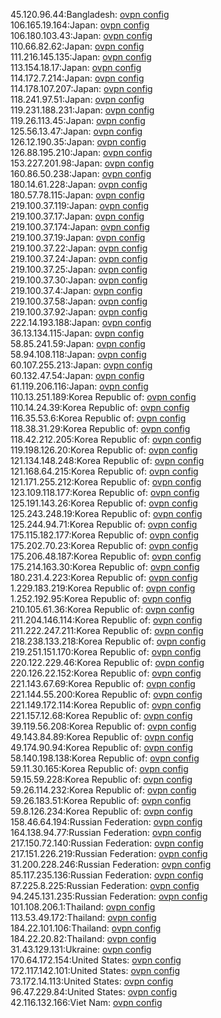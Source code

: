 45.120.96.44:Bangladesh: [ovpn config](vpn/45_120_96_44.ovpn)  
106.165.19.164:Japan: [ovpn config](vpn/106_165_19_164.ovpn)  
106.180.103.43:Japan: [ovpn config](vpn/106_180_103_43.ovpn)  
110.66.82.62:Japan: [ovpn config](vpn/110_66_82_62.ovpn)  
111.216.145.135:Japan: [ovpn config](vpn/111_216_145_135.ovpn)  
113.154.18.17:Japan: [ovpn config](vpn/113_154_18_17.ovpn)  
114.172.7.214:Japan: [ovpn config](vpn/114_172_7_214.ovpn)  
114.178.107.207:Japan: [ovpn config](vpn/114_178_107_207.ovpn)  
118.241.97.51:Japan: [ovpn config](vpn/118_241_97_51.ovpn)  
119.231.188.231:Japan: [ovpn config](vpn/119_231_188_231.ovpn)  
119.26.113.45:Japan: [ovpn config](vpn/119_26_113_45.ovpn)  
125.56.13.47:Japan: [ovpn config](vpn/125_56_13_47.ovpn)  
126.12.190.35:Japan: [ovpn config](vpn/126_12_190_35.ovpn)  
126.88.195.210:Japan: [ovpn config](vpn/126_88_195_210.ovpn)  
153.227.201.98:Japan: [ovpn config](vpn/153_227_201_98.ovpn)  
160.86.50.238:Japan: [ovpn config](vpn/160_86_50_238.ovpn)  
180.14.61.228:Japan: [ovpn config](vpn/180_14_61_228.ovpn)  
180.57.78.115:Japan: [ovpn config](vpn/180_57_78_115.ovpn)  
219.100.37.119:Japan: [ovpn config](vpn/219_100_37_119.ovpn)  
219.100.37.17:Japan: [ovpn config](vpn/219_100_37_17.ovpn)  
219.100.37.174:Japan: [ovpn config](vpn/219_100_37_174.ovpn)  
219.100.37.19:Japan: [ovpn config](vpn/219_100_37_19.ovpn)  
219.100.37.22:Japan: [ovpn config](vpn/219_100_37_22.ovpn)  
219.100.37.24:Japan: [ovpn config](vpn/219_100_37_24.ovpn)  
219.100.37.25:Japan: [ovpn config](vpn/219_100_37_25.ovpn)  
219.100.37.30:Japan: [ovpn config](vpn/219_100_37_30.ovpn)  
219.100.37.4:Japan: [ovpn config](vpn/219_100_37_4.ovpn)  
219.100.37.58:Japan: [ovpn config](vpn/219_100_37_58.ovpn)  
219.100.37.92:Japan: [ovpn config](vpn/219_100_37_92.ovpn)  
222.14.193.188:Japan: [ovpn config](vpn/222_14_193_188.ovpn)  
36.13.134.115:Japan: [ovpn config](vpn/36_13_134_115.ovpn)  
58.85.241.59:Japan: [ovpn config](vpn/58_85_241_59.ovpn)  
58.94.108.118:Japan: [ovpn config](vpn/58_94_108_118.ovpn)  
60.107.255.213:Japan: [ovpn config](vpn/60_107_255_213.ovpn)  
60.132.47.54:Japan: [ovpn config](vpn/60_132_47_54.ovpn)  
61.119.206.116:Japan: [ovpn config](vpn/61_119_206_116.ovpn)  
110.13.251.189:Korea Republic of: [ovpn config](vpn/110_13_251_189.ovpn)  
110.14.24.39:Korea Republic of: [ovpn config](vpn/110_14_24_39.ovpn)  
116.35.53.6:Korea Republic of: [ovpn config](vpn/116_35_53_6.ovpn)  
118.38.31.29:Korea Republic of: [ovpn config](vpn/118_38_31_29.ovpn)  
118.42.212.205:Korea Republic of: [ovpn config](vpn/118_42_212_205.ovpn)  
119.198.126.20:Korea Republic of: [ovpn config](vpn/119_198_126_20.ovpn)  
121.134.148.248:Korea Republic of: [ovpn config](vpn/121_134_148_248.ovpn)  
121.168.64.215:Korea Republic of: [ovpn config](vpn/121_168_64_215.ovpn)  
121.171.255.212:Korea Republic of: [ovpn config](vpn/121_171_255_212.ovpn)  
123.109.118.177:Korea Republic of: [ovpn config](vpn/123_109_118_177.ovpn)  
125.191.143.26:Korea Republic of: [ovpn config](vpn/125_191_143_26.ovpn)  
125.243.248.19:Korea Republic of: [ovpn config](vpn/125_243_248_19.ovpn)  
125.244.94.71:Korea Republic of: [ovpn config](vpn/125_244_94_71.ovpn)  
175.115.182.177:Korea Republic of: [ovpn config](vpn/175_115_182_177.ovpn)  
175.202.70.23:Korea Republic of: [ovpn config](vpn/175_202_70_23.ovpn)  
175.206.48.187:Korea Republic of: [ovpn config](vpn/175_206_48_187.ovpn)  
175.214.163.30:Korea Republic of: [ovpn config](vpn/175_214_163_30.ovpn)  
180.231.4.223:Korea Republic of: [ovpn config](vpn/180_231_4_223.ovpn)  
1.229.183.219:Korea Republic of: [ovpn config](vpn/1_229_183_219.ovpn)  
1.252.192.95:Korea Republic of: [ovpn config](vpn/1_252_192_95.ovpn)  
210.105.61.36:Korea Republic of: [ovpn config](vpn/210_105_61_36.ovpn)  
211.204.146.114:Korea Republic of: [ovpn config](vpn/211_204_146_114.ovpn)  
211.222.247.211:Korea Republic of: [ovpn config](vpn/211_222_247_211.ovpn)  
218.238.133.218:Korea Republic of: [ovpn config](vpn/218_238_133_218.ovpn)  
219.251.151.170:Korea Republic of: [ovpn config](vpn/219_251_151_170.ovpn)  
220.122.229.46:Korea Republic of: [ovpn config](vpn/220_122_229_46.ovpn)  
220.126.22.152:Korea Republic of: [ovpn config](vpn/220_126_22_152.ovpn)  
221.143.67.69:Korea Republic of: [ovpn config](vpn/221_143_67_69.ovpn)  
221.144.55.200:Korea Republic of: [ovpn config](vpn/221_144_55_200.ovpn)  
221.149.172.114:Korea Republic of: [ovpn config](vpn/221_149_172_114.ovpn)  
221.157.12.68:Korea Republic of: [ovpn config](vpn/221_157_12_68.ovpn)  
39.119.56.208:Korea Republic of: [ovpn config](vpn/39_119_56_208.ovpn)  
49.143.84.89:Korea Republic of: [ovpn config](vpn/49_143_84_89.ovpn)  
49.174.90.94:Korea Republic of: [ovpn config](vpn/49_174_90_94.ovpn)  
58.140.198.138:Korea Republic of: [ovpn config](vpn/58_140_198_138.ovpn)  
59.11.30.165:Korea Republic of: [ovpn config](vpn/59_11_30_165.ovpn)  
59.15.59.228:Korea Republic of: [ovpn config](vpn/59_15_59_228.ovpn)  
59.26.114.232:Korea Republic of: [ovpn config](vpn/59_26_114_232.ovpn)  
59.26.183.51:Korea Republic of: [ovpn config](vpn/59_26_183_51.ovpn)  
59.8.126.234:Korea Republic of: [ovpn config](vpn/59_8_126_234.ovpn)  
158.46.64.194:Russian Federation: [ovpn config](vpn/158_46_64_194.ovpn)  
164.138.94.77:Russian Federation: [ovpn config](vpn/164_138_94_77.ovpn)  
217.150.72.140:Russian Federation: [ovpn config](vpn/217_150_72_140.ovpn)  
217.151.226.219:Russian Federation: [ovpn config](vpn/217_151_226_219.ovpn)  
31.200.228.246:Russian Federation: [ovpn config](vpn/31_200_228_246.ovpn)  
85.117.235.136:Russian Federation: [ovpn config](vpn/85_117_235_136.ovpn)  
87.225.8.225:Russian Federation: [ovpn config](vpn/87_225_8_225.ovpn)  
94.245.131.235:Russian Federation: [ovpn config](vpn/94_245_131_235.ovpn)  
101.108.206.1:Thailand: [ovpn config](vpn/101_108_206_1.ovpn)  
113.53.49.172:Thailand: [ovpn config](vpn/113_53_49_172.ovpn)  
184.22.101.106:Thailand: [ovpn config](vpn/184_22_101_106.ovpn)  
184.22.20.82:Thailand: [ovpn config](vpn/184_22_20_82.ovpn)  
31.43.129.131:Ukraine: [ovpn config](vpn/31_43_129_131.ovpn)  
170.64.172.154:United States: [ovpn config](vpn/170_64_172_154.ovpn)  
172.117.142.101:United States: [ovpn config](vpn/172_117_142_101.ovpn)  
73.172.14.113:United States: [ovpn config](vpn/73_172_14_113.ovpn)  
96.47.229.84:United States: [ovpn config](vpn/96_47_229_84.ovpn)  
42.116.132.166:Viet Nam: [ovpn config](vpn/42_116_132_166.ovpn)  
